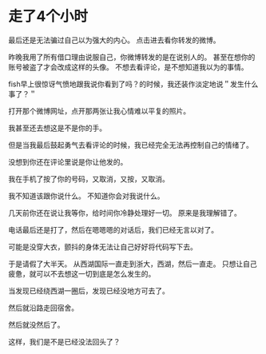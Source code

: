 # 走了4个小时

最后还是无法骗过自己以为强大的内心。
点击进去看你转发的微博。

昨晚我用了所有借口理由说服自己，你微博转发的是在说别人的。
甚至在想你的账号被盗了才会改成这样的头像。
不想去看评论，是不想知道我以为的事情。

fish早上很惊讶气愤地跟我说你看到了吗？的时候，我还装作淡定地说＂发生什么事了？＂

打开那个微博网址，点开那两张让我心情难以平复的照片。

我甚至还去想这是不是你的手。

但是当我最后鼓起勇气去看评论的时候，我已经完全无法再控制自己的情绪了。

没想到你还在评论里说是你让他发的。

我在手机了按了你的号码，又取消，又按，又取消。

我不知道该跟你说什么。
不知道你会对我说什么。

几天前你还在说让我等你，给时间你冷静处理好一切。
原来是我理解错了。

电话最后还是打了，然后在嗯嗯嗯的对话后，我们已经无言以对了。

可能是没穿大衣，颤抖的身体无法让自己好好将代码写下去。

于是请假了大半天。
从西湖国际一直走到浙大，西湖，然后一直走。
只想让自己疲惫，就可以不去想这一切到底是怎么发生的。

当发现已经绕西湖一圈后，发现已经没地方可去了。

然后就沿路走回宿舍。

然后就没然后了。

这样，我们是不是已经没法回头了？